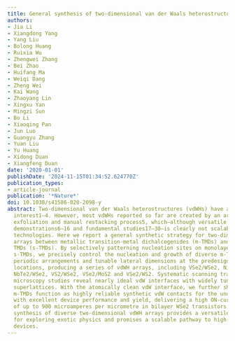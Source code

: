 ```yaml
---
title: General synthesis of two-dimensional van der Waals heterostructure arrays
authors:
- Jia Li
- Xiangdong Yang
- Yang Liu
- Bolong Huang
- Ruixia Wu
- Zhengwei Zhang
- Bei Zhao
- Huifang Ma
- Weiqi Dang
- Zheng Wei
- Kai Wang
- Zhaoyang Lin
- Xingxu Yan
- Mingzi Sun
- Bo Li
- Xiaoqing Pan
- Jun Luo
- Guangyu Zhang
- Yuan Liu
- Yu Huang
- Xidong Duan
- Xiangfeng Duan
date: '2020-01-01'
publishDate: '2024-11-15T01:34:52.624770Z'
publication_types:
- article-journal
publication: '*Nature*'
doi: 10.1038/s41586-020-2098-y
abstract: Two-dimensional van der Waals heterostructures (vdWHs) have attracted considerable
  interest1–4. However, most vdWHs reported so far are created by an arduous micromechanical
  exfoliation and manual restacking process5, which—although versatile for proof-of-concept
  demonstrations6–16 and fundamental studies17–30—is clearly not scalable for practical
  technologies. Here we report a general synthetic strategy for two-dimensional vdWH
  arrays between metallic transition-metal dichalcogenides (m-TMDs) and semiconducting
  TMDs (s-TMDs). By selectively patterning nucleation sites on monolayer or bilayer
  s-TMDs, we precisely control the nucleation and growth of diverse m-TMDs with designable
  periodic arrangements and tunable lateral dimensions at the predesignated spatial
  locations, producing a series of vdWH arrays, including VSe2/WSe2, NiTe2/WSe2, CoTe2/WSe2,
  NbTe2/WSe2, VS2/WSe2, VSe2/MoS2 and VSe2/WS2. Systematic scanning transmission electron
  microscopy studies reveal nearly ideal vdW interfaces with widely tunable moiré
  superlattices. With the atomically clean vdW interface, we further show that the
  m-TMDs function as highly reliable synthetic vdW contacts for the underlying WSe2
  with excellent device performance and yield, delivering a high ON-current density
  of up to 900 microamperes per micrometre in bilayer WSe2 transistors. This general
  synthesis of diverse two-dimensional vdWH arrays provides a versatile material platform
  for exploring exotic physics and promises a scalable pathway to high-performance
  devices.
---
```

